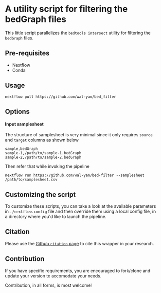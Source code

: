 # A utility script for filtering the bedGraph files

This little script parallelizes the `bedtools intersect` utility for filtering the `bedGraph` files.

## Pre-requisites

- Nextflow
- Conda 

## Usage

```
nextflow pull https://github.com/wal-yan/bed_filter
```

## Options

#### Input samplesheet

The structure of samplesheet is very minimal since it only requires `source` and `target` columns as shown below

```csv
sample,bedGraph
sample-1,/path/to/sample-1.bedGraph
sample-2,/path/to/sample-2.bedGraph
```

Then refer that while invoking the pipeline

```
nextflow run https://github.com/wal-yan/bed-filter --samplesheet /path/to/samplesheet.csv
```


## Customizing the script

To customize these scripts, you can take a look at the available parameters in `./nextflow.config` file and then override them using a local config file, in a directory where you'd like to launch the pipeline.

## Citation

Please use the [Github `citation` page](https://docs.github.com/en/repositories/managing-your-repositorys-settings-and-features/customizing-your-repository/about-citation-files) to cite this wrapper in your research.

## Contribution

If you have specific requirements, you are encouraged to fork/clone and update your version to accomodate your needs. 

Contribution, in all forms, is most welcome!
